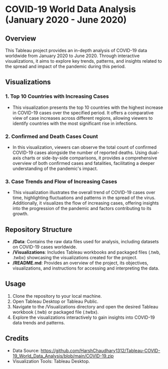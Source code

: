 # COVID-19 World Data Analysis (January 2020 - June 2020)

## Overview
This Tableau project provides an in-depth analysis of COVID-19 data worldwide from January 2020 to June 2020. Through interactive visualizations, it aims to explore key trends, patterns, and insights related to the spread and impact of the pandemic during this period.

## Visualizations

### 1. Top 10 Countries with Increasing Cases
- This visualization presents the top 10 countries with the highest increase in COVID-19 cases over the specified period. It offers a comparative view of case increases across different regions, allowing viewers to identify countries with the most significant rise in infections.

### 2. Confirmed and Death Cases Count
- In this visualization, viewers can observe the total count of confirmed COVID-19 cases alongside the number of reported deaths. Using dual-axis charts or side-by-side comparisons, it provides a comprehensive overview of both confirmed cases and fatalities, facilitating a deeper understanding of the pandemic's impact.

### 3. Case Trends and Flow of Increasing Cases
- This visualization illustrates the overall trend of COVID-19 cases over time, highlighting fluctuations and patterns in the spread of the virus. Additionally, it visualizes the flow of increasing cases, offering insights into the progression of the pandemic and factors contributing to its growth.

## Repository Structure
- **/Data**: Contains the raw data files used for analysis, including datasets on COVID-19 cases worldwide.
- **/Visualizations**: Includes Tableau workbooks and packaged files (.twb, .twbx) showcasing the visualizations created for the project.
- **/README.md**: Provides an overview of the project, its objectives, visualizations, and instructions for accessing and interpreting the data.

## Usage
1. Clone the repository to your local machine.
2. Open Tableau Desktop or Tableau Public.
3. Navigate to the /Visualizations directory and open the desired Tableau workbook (.twb) or packaged file (.twbx).
4. Explore the visualizations interactively to gain insights into COVID-19 data trends and patterns.

## Credits
- Data Source: https://github.com/HarshChaudhary1312/Tableau-COVID-19_World_Data_Analysis/blob/main/COVID-19.zip
- Visualization Tools: Tableau Desktop.
